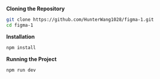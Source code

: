 **Cloning the Repository**

```bash
git clone https://github.com/HunterWang1028/figma-1.git
cd figma-1
```

**Installation**

```bash
npm install
```

**Running the Project**

```bash
npm run dev
```
